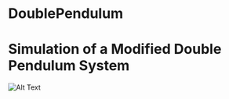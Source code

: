 # DoublePendulum

# Simulation of a Modified Double Pendulum System
![Alt Text](https://syncandshare.lrz.de/dl/fiH77cad49uVV6cDjoza4e/animation_case1.gif)

